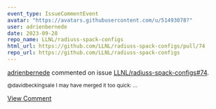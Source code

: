```yaml
---
event_type: IssueCommentEvent
avatar: "https://avatars.githubusercontent.com/u/51493078?"
user: adrienbernede
date: 2023-09-28
repo_name: LLNL/radiuss-spack-configs
html_url: https://github.com/LLNL/radiuss-spack-configs/pull/74
repo_url: https://github.com/LLNL/radiuss-spack-configs
---
```


<a href='https://github.com/adrienbernede' target='_blank'>adrienbernede</a> commented on issue <a href='https://github.com/LLNL/radiuss-spack-configs/pull/74' target='_blank'>LLNL/radiuss-spack-configs#74</a>.

<small>@davidbeckingsale I may have merged it too quick:...</small>

<a href='https://github.com/LLNL/radiuss-spack-configs/pull/74' target='_blank'>View Comment</a>